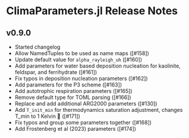 ClimaParameters.jl Release Notes
========================

v0.9.0
-------
- Started changelog
- Allow NamedTuples to be used as name maps ([#158])
- Update default value for `alpha_rayleigh_uh` ([#160])
- Add parameters for water based deposition nucleation for kaolinite, feldspar, and ferrihydrate ([#161])
- Fix typos in deposition nucleation parameters ([#162])
- Add parameters for the P3 scheme ([#163])
- Add autotrophic respiration parameters ([#165])
- Remove default type for TOML parsing ([#166])
- Replace and add additional ARG2000 parameters ([#130])
- Add `T_init_min` for thermodynamics saturation adjustment, changes T_min to 1 Kelvin 🧊 ([#171])
- Fix typos and group some parameters together ([#168])
- Add Frostenberg et al (2023) parameters ([#174])
